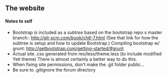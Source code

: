 The website
-----------

#### Notes to self #
- Bootstrap is included as a _subtree_ based on the bootstrap repo
s master branch:: http://git-scm.com/book/ch6-7.html
  (See that link for how the subtree is setup and how to update Bootstrap.)
  Compiling bootstrap w/ grunt: http://getbootstrap.com/getting-started/#grunt
- Actual site .css generated from res/less/theme.less (to include modified Yeti theme)
  There is almost certainly a better way to do this.
- When fixing site permissions, don't make the .git folder public...
- Be sure to .gitignore the forum directory


